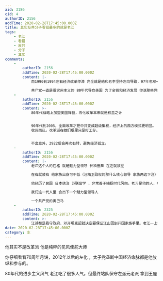 ```yaml
---
aid: 3186
cid: 4
authorID: 2156
addTime: 2020-02-28T17:45:00.000Z
title: 其实反共分子看错最多的就是老江
tags:
    - 老江
    - 看错
    - 反共
    - 分子
    - 其实
comments:
    -
        authorID: 2156
        addTime: 2020-02-28T17:45:00.000Z
        content: |-
            而1990到1994左右经济改革停滞 完全就是他和老李坚持左向导致，97年老邓一死 他才开始真改革。

            共产党一直是很实用主义的 80年代导向美国 为了金钱和经济发展 你说那些党棍元老院真心拥抱的是西方的模式么 不可能的。
    -
        authorID: 2156
        addTime: 2020-02-28T17:45:00.000Z
        content: >-
            80年代战略上加盟美国阵营，右化改革本来就是权益之计


            90年代到2005，全面改革才把中共变成超级集权，经济上的西方模式更明显。 后面的左转，我感觉，完全是太子党开始收割
            收网而已。改革派在她们眼里只是打工仔。


            不出意外，2922后会再次右转，避免经济孤立。
    -
        authorID: 2156
        addTime: 2020-02-28T17:45:00.000Z
        content: |-
            老江这个人的性格 就是魅力型领导 长袖善舞 在左就装左

            在右就装右 他家族出身可不低（汪精卫政权的那什么核心领导 家族两边下注）

            他经历了民国 日本统治 苏联留学 ，非常善于捕捉时代风向。老习是他的人，老江和老习是一家人！老江是非常支持老习进行大清洗的。

            我们这一代人里 会出下一个魅力型领导人

            一个共产党的奥巴马
    -
        authorID: 2325
        addTime: 2020-02-28T17:45:00.000Z
        content: >-
            江湖都是看守政府，邓开坦克起就决定要保证江山回到开国家族手里。老江一上台想在政治上摆现，结果老邓到南方露了下脸，就吓得老江以后只敢在文艺上摆现，政治经济维持老邓的遗训。
date: 2020-02-28T17:45:00.000Z
category: 水
---
```


他其实不是改革派 他是纯粹的见风使舵大师

你仔细看看70周年月饼，2012年以后的左化 ，太子党垄断中国经济命脉都是他放纵和参与的。

80年代的进步主义风气 老江吃了很多人气，但最终站队保守左派元老派 拿到王座
